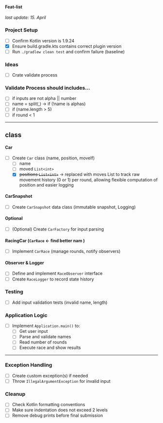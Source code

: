 #### Feat-list
_last update: 15. April_


### Project Setup
- [ ] Confirm Kotlin version is 1.9.24
- [x] Ensure build.gradle.kts contains correct plugin version
- [ ] Run `./gradlew clean test` and confirm failure (baseline)

### Ideas
- [ ] Crate validate process

### Validate Process should includes...
- [ ] if inputs are not alpha || number 
- [ ] name = split(,) -> if (!name is alphas)
- [ ] if (name.length > 5)
- [ ] if round < 1

---

## class
#### Car
- [ ] Create `Car` class (name, position, moveIf)
  - [ ] name
  - [ ] moved `List<int>`
  - [x] ~~positions `List<int>`~~ -> replaced with moves List<Int> to track raw movement history (0 or 1) per round, allowing flexible computation of position and easier logging
#### CarSnapshot
- [ ] Create `CarSnapshot` data class (immutable snapshot, Logging)
#### Optional 
- [ ] (Optional) Create `CarFactory` for input parsing

#### RacingCar (`CarRace` <- find better nam )
- [ ] Implement `CarRace` (manage rounds, notify observers)
#### Observer & Logger
- [ ] Define and implement `RaceObserver` interface
- [ ] Create `RaceLogger` to record state history

### Testing
- [ ] Add input validation tests (invalid name, length)

### Application Logic
- [ ] Implement `Application.main()` to:
    - [ ] Get user input
    - [ ] Parse and validate names
    - [ ] Read number of rounds
    - [ ] Execute race and show results

---

### Exception Handling
- [ ] Create custom exception(s) if needed
- [ ] Throw `IllegalArgumentException` for invalid input

### Cleanup
- [ ] Check Kotlin formatting conventions
- [ ] Make sure indentation does not exceed 2 levels
- [ ] Remove debug prints before final submission